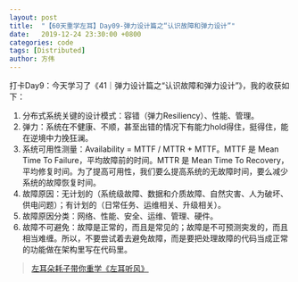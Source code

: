 ```yaml
---
layout: post
title:  "【60天重学左耳】Day09-弹力设计篇之“认识故障和弹力设计”"
date:   2019-12-24 23:30:00 +0800
categories: code
tags: [Distributed]
author: 方伟
---
```


打卡Day9：今天学习了《41｜弹力设计篇之“认识故障和弹力设计”》，我的收获如下：

1. 分布式系统关键的设计模式：容错（弹力Resiliency）、性能、管理。
2. 弹力：系统在不健康、不顺，甚至出错的情况下有能力hold得住，挺得住，能在逆境中力挽狂澜。
3. 系统可用性测量：Availability = MTTF / MTTR + MTTF​。MTTF 是 Mean Time To Failure，平均故障前的时间。MTTR 是 Mean Time To Recovery，平均修复时间。为了提高可用性，我们要么提高系统的无故障时间，要么减少系统的故障恢复时间。
4. 故障原因：无计划的（系统级故障、数据和介质故障、自然灾害、人为破坏、供电问题）；有计划的（日常任务、运维相关、升级相关）。
5. 故障原因分类：网络、性能、安全、运维、管理、硬件。
6. 故障不可避免：故障是正常的，而且是常见的；故障是不可预测突发的，而且相当难缠。所以，不要尝试着去避免故障，而是要把处理故障的代码当成正常的功能做在架构里写在代码里。

> [左耳朵耗子带你重学《左耳听风》](https://time.geekbang.org/column/article/177414?utm_term=zeusL3AA0&utm_source=wechat&utm_medium=chongxuedaka)


